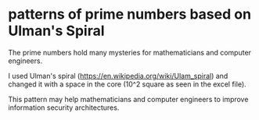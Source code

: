 # patterns of prime numbers based on Ulman's Spiral
The prime numbers hold many mysteries for mathematicians and computer engineers.

I used Ulman's spiral (https://en.wikipedia.org/wiki/Ulam_spiral) and changed it with a space in the core (10^2 square as seen in the excel file).

This pattern may help mathematicians and computer engineers to improve information security architectures.
